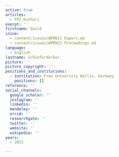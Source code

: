 ```yaml
---
active: true
articles:
  - FP2_Kothari
exerpt: ''
firstname: David
issue:
  - content/issues/WPRN21 Papers.md
  - content/issues/WPRN21 Proceedings.md
language:
  - English
lastname: Schieferdecker
picture: ''
picture_copyright: ''
positions_and_institutions:
  - institution: Free University Berlin, Germany
    positions: []
reference: ''
social_channels:
  google_scholar: ''
  instagram: ''
  linkedin: ''
  mendeley: ''
  orcid: ''
  researchgate: ''
  twitter: ''
  website: ''
  wikipedia: ''
years:
  - 2022

---
```

